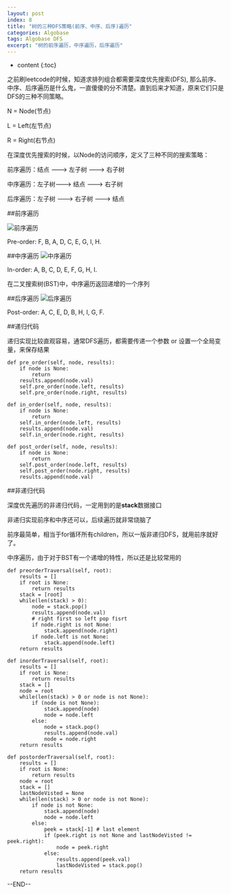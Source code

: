 ```yaml
---
layout: post
index: 8
title: "树的三种DFS策略(前序、中序、后序)遍历"
categories: Algobase
tags: Algobase DFS
excerpt: "树的前序遍历，中序遍历，后序遍历"
---
```


* content
{:toc}

之前刷leetcode的时候，知道求排列组合都需要深度优先搜索(DFS), 那么前序、中序、后序遍历是什么鬼，一直傻傻的分不清楚。直到后来才知道，原来它们只是DFS的三种不同策略。

N = Node(节点)

L = Left(左节点)

R = Right(右节点)

在深度优先搜索的时候，以Node的访问顺序，定义了三种不同的搜索策略：

前序遍历：结点 ---> 左子树 ---> 右子树

中序遍历：左子树---> 结点 ---> 右子树

后序遍历：左子树 ---> 右子树 ---> 结点

##前序遍历

![前序遍历](https://geemaple.github.io/images/pre-order-search.png)

Pre-order: F, B, A, D, C, E, G, I, H.

##中序遍历
![中序遍历](https://geemaple.github.io/images/in-order-search.png)

In-order: A, B, C, D, E, F, G, H, I.

在二叉搜索树(BST)中，中序遍历返回递增的一个序列

##后序遍历
![后序遍历](https://geemaple.github.io/images/post-order-search.png)

Post-order: A, C, E, D, B, H, I, G, F.

##递归代码

递归实现比较直观容易，通常DFS遍历，都需要传递一个参数 or 设置一个全局变量，来保存结果

```
def pre_order(self, node, results):
    if node is None:
        return
    results.append(node.val)
    self.pre_order(node.left, results)
    self.pre_order(node.right, results)
```

```
def in_order(self, node, results):
    if node is None:
        return
    self.in_order(node.left, results)
    results.append(node.val)
    self.in_order(node.right, results)
```

```
def post_order(self, node, results):
    if node is None:
        return
    self.post_order(node.left, results)
    self.post_order(node.right, results)
    results.append(node.val)
```

##非递归代码

深度优先遍历的非递归代码，一定用到的是**stack**数据接口

非递归实现前序和中序还可以，后续遍历就非常烧脑了

前序最简单，相当于for循环所有children，所以一版非递归DFS，就用前序就好了。

中序遍历，由于对于BST有一个递增的特性，所以还是比较常用的

```
def preorderTraversal(self, root):
    results = []
    if root is None:
        return results
    stack = [root]
    while(len(stack) > 0):
        node = stack.pop()
        results.append(node.val)
        # right first so left pop fisrt
        if node.right is not None:
            stack.append(node.right)
        if node.left is not None:
            stack.append(node.left)
    return results
```

```
def inorderTraversal(self, root):
    results = []
    if root is None:
        return results
    stack = []
    node = root
    while(len(stack) > 0 or node is not None):
        if (node is not None):
            stack.append(node)
            node = node.left
        else:
            node = stack.pop()
            results.append(node.val)
            node = node.right
    return results
```

```
def postorderTraversal(self, root):
    results = []
    if root is None:
        return results
    node = root
    stack = []
    lastNodeVisted = None
    while(len(stack) > 0 or node is not None):
        if node is not None:
            stack.append(node)
            node = node.left
        else:
            peek = stack[-1] # last element
            if (peek.right is not None and lastNodeVisted != peek.right):
                node = peek.right
            else:
                results.append(peek.val)
                lastNodeVisted = stack.pop()
    return results
```
--END--
